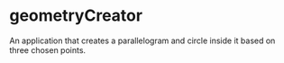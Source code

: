 # geometryCreator
An application that creates a parallelogram and circle inside it based on three chosen points.
